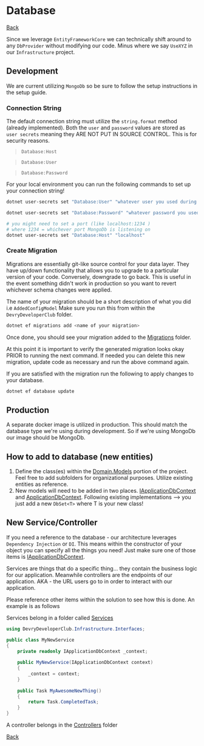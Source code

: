 # Database
[Back](../../Readme.md)

Since we leverage `EntityFrameworkCore` we can technically shift around to any `DbProvider` without modifying our code. Minus where we say
`UseXYZ` in our `Infrastructure` project. 

Development
----

We are current utilizing `MongoDb` so be sure to follow the setup instructions in the setup guide.

### Connection String
The default connection string must utilize the `string.format` method (already implemented). Both the `user` and `password`
values are stored as `user secrets` meaning they ARE NOT PUT IN SOURCE CONTROL. This is for security reasons.

> `Database:Host`

> `Database:User`

> `Database:Password`

For your local environment you can run the following commands to set up your connection string!

```bash
dotnet user-secrets set "Database:User" "whatever user you used during setup"
```

```bash
dotnet user-secrets set "Database:Password" "whatever password you used during setup"
```

```bash
# you might need to set a port (like localhost:1234 )
# where 1234 = whichever port MongoDb is listening on
dotnet user-secrets set "Database:Host" "localhost"
```

### Create Migration
Migrations are essentially git-like source control for your data layer. They have up/down functionality that allows you to upgrade to a particular version of your code. 
Conversely, downgrade to go back. This is useful in the event something didn't work in production so you want to revert whichever schema changes were applied.

The name of your migration should be a short description of what you did i.e `AddedConfigModel`
Make sure you run this from within the `DevryDeveloperClub` folder.

```bash
dotnet ef migrations add <name of your migration>
```

Once done, you should see your migration added to the [Migrations](../Migrations/) folder.

At this point it is important to verify the generated migration looks okay PRIOR to running the next command. If needed
you can delete this new migration, update code as necessary and run the above command again.

If you are satisfied with the migration run the following to apply changes to your database.

```bash
dotnet ef database update
```

Production
-----

A separate docker image is utilized in production. This should match the database type we're using during development. So if we're using MongoDb our image should be MongoDb.

How to add to database (new entities)
-----
1. Define the class(es) within the [Domain.Models](../../DevryDeveloperClub.Domain/Models/) portion of the project. Feel free to add subfolders for organizational purposes. Utilize existing entities as reference.
2. New models will need to be added in two places.
    [IApplicationDbContext](../../DevryDeveloperClub.Infrastructure/Data/IApplicationDbContext) and [ApplicationDbContext](../../DevryDeveloperClub.Infrastructure/Data/ApplicationDbContext). Following existing implementations --> you just add a new `DbSet<T>` where T is your new class!

New Service/Controller
-----
If you need a reference to the database - our architecture leverages `Dependency Injection` or `DI`. This means within the constructor
of your object you can specify all the things you need! Just make sure one of those items is [IApplicationDbContext](../../DevryDeveloperClub.Infrastructure/Data/IApplicationDbContext).

Services are things that do a specific thing... they contain the business logic for our application. Meanwhile
controllers are the endpoints of our application. AKA - the URL users go to in order to interact with our application.

Please reference other items within the solution to see how this is done. An example is as follows

Services belong in a folder called [Services](../Services)
```c#
using DevryDeveloperClub.Infrastructure.Interfaces;

public class MyNewService
{
    private readonly IApplicationDbContext _context;
    
    public MyNewService(IApplicationDbContext context)
    {
        _context = context;
    }
    
    public Task MyAwesomeNewThing()
    {
        return Task.CompletedTask;
    }
}
```

A controller belongs in the [Controllers](../Controllers) folder

[Back](../../Readme.md)